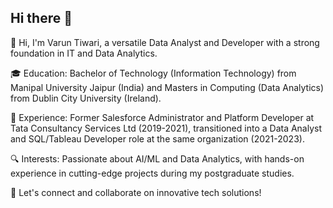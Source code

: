 ## Hi there 👋

👋 Hi, I'm Varun Tiwari, a versatile Data Analyst and Developer with a strong foundation in IT and Data Analytics.  

🎓 Education: Bachelor of Technology (Information Technology) from Manipal University Jaipur (India) and Masters in Computing (Data Analytics) from Dublin City University (Ireland).  

💼 Experience: Former Salesforce Administrator and Platform Developer at Tata Consultancy Services Ltd (2019-2021), transitioned into a Data Analyst and SQL/Tableau Developer role at the same organization (2021-2023).  

🔍 Interests: Passionate about AI/ML and Data Analytics, with hands-on experience in cutting-edge projects during my postgraduate studies.    

🚀 Let's connect and collaborate on innovative tech solutions!

<!--
**varuntiwari96/varuntiwari96** is a ✨ _special_ ✨ repository because its `README.md` (this file) appears on your GitHub profile.

Here are some ideas to get you started:

- 🔭 I’m currently working on ...
- 🌱 I’m currently learning ...
- 👯 I’m looking to collaborate on ...
- 🤔 I’m looking for help with ...
- 💬 Ask me about ...
- 📫 How to reach me: ...
- 😄 Pronouns: ...
- ⚡ Fun fact: ...
-->
